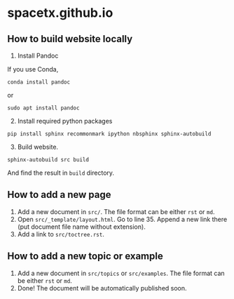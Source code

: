 # spacetx.github.io

## How to build website locally

1. Install Pandoc

If you use Conda,

```
conda install pandoc
```

or

```
sudo apt install pandoc
```

2. Install required python packages
```
pip install sphinx recommonmark ipython nbsphinx sphinx-autobuild
```

3. Build website.
```
sphinx-autobuild src build
```

And find the result in `build` directory.

## How to add a new page

1. Add a new document in `src/`. The file format can be either `rst` or `md`. 
2. Open `src/_template/layout.html`. Go to line 35. Append a new link there (put document file name without extension).
3. Add a link to `src/toctree.rst`.

## How to add a new topic or example

1. Add a new document in `src/topics` or `src/examples`. The file format can be either `rst` or `md`. 
2. Done! The document will be automatically published soon.
